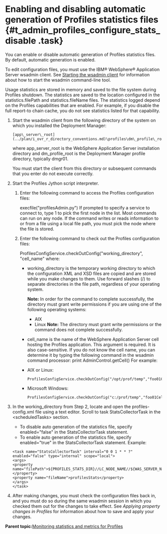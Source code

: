 # Enabling and disabling automatic generation of Profiles statistics files {#t_admin_profiles_configure_stats_disable .task}

You can enable or disable automatic generation of Profiles statistics files. By default, automatic generation is enabled.

To edit configuration files, you must use the IBM® WebSphere® Application Server wsadmin client. See [Starting the wsadmin client](t_admin_wsadmin_starting.md) for information about how to start the wsadmin command-line tool.

Usage statistics are stored in memory and saved to the file system during Profiles shutdown. The statistics are saved to the location configured in the statistics.filePath and statistics.fileName files. The statistics logged depend on the Profiles capabilities that are enabled. For example, if you disable the full report-to chain cache, you do not see statistics listed for that capability.

1.  Start the wsadmin client from the following directory of the system on which you installed the Deployment Manager:

    ```
    [app\_server\_root](../plan/i_ovr_r_directory_conventions.md)\profiles\dm\_profile\_root\bin
    ```

    where app\_server\_root is the WebSphere Application Server installation directory and dm\_profile\_root is the Deployment Manager profile directory, typically dmgr01.

    You must start the client from this directory or subsequent commands that you enter do not execute correctly.

2.  Start the Profiles Jython script interpreter.

    1.  Enter the following command to access the Profiles configuration files:

        execfile\("profilesAdmin.py"\) If prompted to specify a service to connect to, type 1 to pick the first node in the list. Most commands can run on any node. If the command writes or reads information to or from a file using a local file path, you must pick the node where the file is stored.

    2.  Enter the following command to check out the Profiles configuration files:

        ProfilesConfigService.checkOutConfig\("working\_directory", "cell\_name" where:

        -   working\_directory is the temporary working directory to which the configuration XML and XSD files are copied and are stored while you make changes to them. Use forward slashes \(/\) to separate directories in the file path, regardless of your operating system.

            **Note:** In order for the command to complete successfully, the directory must grant write permissions if you are using one of the following operating systems:

            -   AIX
            -   Linux
            **Note:** The directory must grant write permissions or the command does not complete successfully.

        -   cell\_name is the name of the WebSphere Application Server cell hosting the Profiles application. This argument is required. It is also case-sensitive. If you do not know the cell name, you can determine it by typing the following command in the wsadmin command processor: print AdminControl.getCell\(\)
        For example:

        -   AIX or Linux:

            ```
            ProfilesConfigService.checkOutConfig("/opt/prof/temp","foo01Cell01")
            ```

        -   Microsoft Windows:

            ```
            ProfilesConfigService.checkOutConfig("c:/prof/temp","foo01Cell01")
            ```

3.  In the working\_directory from Step 2, locate and open the profiles-config.xml file using a text editor. Scroll to task StatsCollectorTask in the <scheduledTasks\> section.

    -   To disable auto generation of the statistics file, specify enabled="false" in the StatsCollectorTask statement.
    -   To enable auto generation of the statistics file, specify enabled="true" in the StatsCollectorTask statement.
    Example:

    ```
    <task name="StatsCollectorTask" interval="0 0 1 * * ?" enabled="false" type="internal" scope="local">
    <args>
    <property name="filePath">${PROFILES_STATS_DIR}//LC_NODE_NAME//${WAS_SERVER_NAME}</property>
    <property name="fileName">profilesStats</property>
    </args>
    </task> 
    ```

4.  After making changes, you must check the configuration files back in, and you must do so during the same wsadmin session in which you checked them out for the changes to take effect. See *Applying property changes in Profiles* for information about how to save and apply your changes.


**Parent topic:**[Monitoring statistics and metrics for Profiles](../admin/c_admin_profiles_stats.md)

